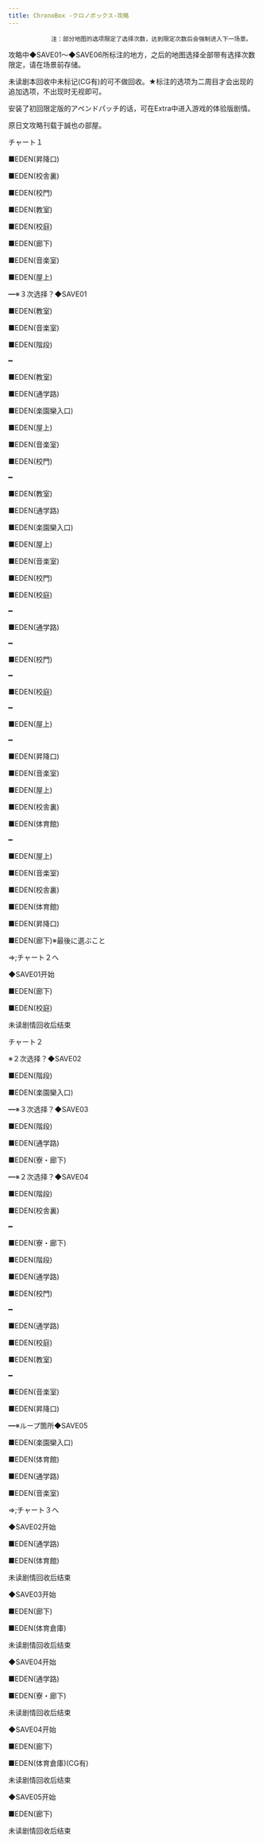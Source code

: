 ```yaml
---
title: ChronoBox -クロノボックス-攻略
---
```


                注：部分地图的选项限定了选择次数，达到限定次数后会强制进入下一场景。

攻略中◆SAVE01～◆SAVE06所标注的地方，之后的地图选择全部带有选择次数限定，请在场景前存储。

未读剧本回收中未标记(CG有)的可不做回收。★标注的选项为二周目才会出现的追加选项，不出现时无视即可。

安装了初回限定版的アペンドパッチ的话，可在Extra中进入游戏的体验版剧情。

原日文攻略刊载于誠也の部屋。



チャート１



■EDEN(昇降口)

■EDEN(校舎裏)

■EDEN(校門)

■EDEN(教室)

■EDEN(校庭)

■EDEN(廊下)

■EDEN(音楽室)

■EDEN(屋上)

━※３次选择？◆SAVE01

■EDEN(教室)

■EDEN(音楽室)

■EDEN(階段)

━

■EDEN(教室)

■EDEN(通学路)

■EDEN(楽園欒入口)

■EDEN(屋上)

■EDEN(音楽室)

■EDEN(校門)

━

■EDEN(教室)

■EDEN(通学路)

■EDEN(楽園欒入口)

■EDEN(屋上)

■EDEN(音楽室)

■EDEN(校門)

■EDEN(校庭)

━

■EDEN(通学路)

━

■EDEN(校門)

━

■EDEN(校庭)

━

■EDEN(屋上)

━

■EDEN(昇降口)

■EDEN(音楽室)

■EDEN(屋上)

■EDEN(校舎裏)

■EDEN(体育館)

━

■EDEN(屋上)

■EDEN(音楽室)

■EDEN(校舎裏)

■EDEN(体育館)

■EDEN(昇降口)

■EDEN(廊下)※最後に選ぶこと

⇒;チャート２へ



◆SAVE01开始

■EDEN(廊下)

■EDEN(校庭)



未读剧情回收后结束



チャート２



※２次选择？◆SAVE02

■EDEN(階段)

■EDEN(楽園欒入口)

━※３次选择？◆SAVE03

■EDEN(階段)

■EDEN(通学路)

■EDEN(寮・廊下)

━※２次选择？◆SAVE04

■EDEN(階段)

■EDEN(校舎裏)

━

■EDEN(寮・廊下)

■EDEN(階段)

■EDEN(通学路)

■EDEN(校門)

━

■EDEN(通学路)

■EDEN(校庭)

■EDEN(教室)

━

■EDEN(音楽室)

■EDEN(昇降口)

━※ループ箇所◆SAVE05

■EDEN(楽園欒入口)

■EDEN(体育館)

■EDEN(通学路)

■EDEN(音楽室)

⇒;チャート３へ



◆SAVE02开始

■EDEN(通学路)

■EDEN(体育館)



未读剧情回收后结束



◆SAVE03开始

■EDEN(廊下)

■EDEN(体育倉庫)



未读剧情回收后结束



◆SAVE04开始

■EDEN(通学路)

■EDEN(寮・廊下)



未读剧情回收后结束



◆SAVE04开始

■EDEN(廊下)

■EDEN(体育倉庫)(CG有)



未读剧情回收后结束



◆SAVE05开始

■EDEN(廊下)



未读剧情回收后结束




              
